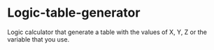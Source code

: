 # Logic-table-generator
Logic calculator that generate a table with the values of X, Y, Z or the variable that you use.

